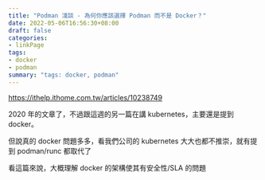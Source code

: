 ```yaml
---
title: "Podman 淺談 - 為何你應該選擇 Podman 而不是 Docker？"
date: 2022-05-06T16:56:30+08:00
draft: false
categories:
- linkPage
tags:
- docker
- podman
summary: "tags: docker, podman"
---
```

https://ithelp.ithome.com.tw/articles/10238749

2020 年的文章了，不過跟這週的另一篇在講 kubernetes，主要還是提到 docker。

但說真的 docker 問題多多，看我們公司的 kubernetes 大大也都不推崇，就有提到 podman/runc 都取代了

看這篇來說，大概理解 docker 的架構使其有安全性/SLA 的問題
